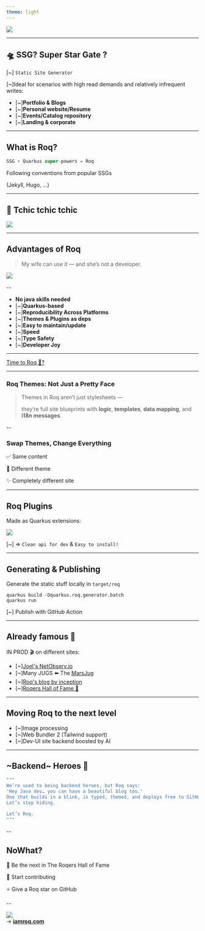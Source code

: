 ```yaml
---
theme: light
---
```


![](deck-assets/iamroq-transparent.svg)<!-- .element height="500px"  -->  

---
##  🛸 SSG? Super Star Gate ?

[~] `Static Site Generator`

[~]Ideal for scenarios with high read demands and relatively infrequent writes:
- [~]**Portfolio & Blogs**
- [~]**Personal website/Resume**
- [~]**Events/Catalog repository**
- [~]**Landing & corporate**

---
##  What is Roq?

```js
SSG + Quarkus super-powers = Roq
```

Following conventions from popular SSGs

(Jekyll, Hugo, ...)

---
## 🤺 Tchic tchic tchic 

![](deck-assets/roq-how-it-works.png)



---
## Advantages of Roq

> My wife can use it — and she’s not a developer.


![](deck-assets/smart.gif)


--

- **No java skills needed**
- [~]**Quarkus-based**
- [~]**Reproducibility Across Platforms**
- [~]**Themes & Plugins as deps**
- [~]**Easy to maintain/update**
- [~]**Speed**
- [~]**Type Safety**
- [~]**Developer Joy**


---


[Time to Roq 🗿?](https://code.quarkus.io/?g=so.spicy&a=foodporn-hub&e=io.quarkiverse.roq%3Aquarkus-roq)


---
###  Roq Themes: Not Just a Pretty Face

> Themes in Roq aren’t just stylesheets —
> 
> they’re full site blueprints with **logic**, **templates**, **data mapping**, and **i18n messages**.

--

### Swap Themes, Change Everything

✅ Same content

🔁 Different theme

✨ Completely different site

---
## Roq Plugins

Made as Quarkus extensions:

 ![](deck-assets/roq-plugins.png)<!-- .element height="300px"  -->  

[~] => `Clean api for dev` & `Easy to install!`


---

## Generating & Publishing

Generate the static stuff locally in `target/roq`
```shell
quarkus build -Dquarkus.roq.generator.batch
quarkus run
```

[~] Publish with GitHub Action

---
## Already famous 🎸

IN PROD 🎬 on different sites:

- [~][Joel's NetObserv.io](https://netobserv.io/)
- [~]Many JUGS ⬅️ The [MarsJug](https://marsjug.org/)
- [~][Roq's blog by inception](https://iamroq.com)
- [~][Roqers Hall of Fame 🤘](https://iamroq.com/roqers/)


---
## Moving Roq to the next level

- [~]Image processing
- [~]Web Bundler 2 (Tailwind support)
- [~]Dev-UI site backend boosted by AI

---
## ~Backend~ Heroes 🦸

```java
"""
We’re used to being backend heroes, but Roq says:
'Hey Java dev… you can have a beautiful blog too.'
One that builds in a blink, is typed, themed, and deploys free to GitHub Pages.
Let’s stop hiding.

Let’s Roq.
"""
```

--

## NoWhat?

🎸 Be the next in The Roqers Hall of Fame

🚀 Start contributing 

⭐️ Give a Roq star on GitHub


--


![](deck-assets/crafted-by-roq-transparent.svg)<!-- .element width="500px"  -->  
→ **[iamroq.com](iamroq.com)**